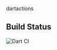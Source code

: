 dartactions

<h2>Build Status</h2>


![Dart CI](https://github.com/alainseys/dartactions/workflows/Dart%20CI/badge.svg)